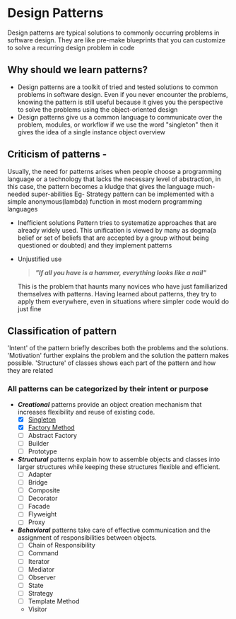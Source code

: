 # Design Patterns
Design patterns are typical solutions to commonly occurring problems in software design. They are like pre-make blueprints that you can customize to solve a recurring design problem in code

## Why should we learn patterns?

* Design patterns are a toolkit of tried and tested solutions to common problems in software design. Even if you never encounter the problems, knowing the pattern is still useful because it gives you the perspective to solve the problems using the object-oriented design
* Design patterns give us a common language to communicate over the problem, modules, or workflow if we use the word "singleton" then it gives the idea of a single instance object overview

## Criticism of patterns -

Usually, the need for patterns arises when people choose a programming language or a technology that lacks the necessary level of abstraction, in this case, the pattern becomes a kludge that gives the language much-needed super-abilities
Eg- Strategy pattern can be implemented with a simple anonymous(lambda) function in most modern programming languages
* Inefficient solutions
    Pattern tries to systematize approaches that are already widely used. This unification is viewed by many as dogma(a belief or set of beliefs that are accepted by a group without being questioned or doubted) and they implement patterns
* Unjustified use
    > ***"If all you have is a hammer, everything looks like a nail"***

    This is the problem that haunts many novices who have just familiarized themselves with patterns. Having learned about patterns, they try to apply them everywhere, even in situations where simpler code would do just fine
    

## Classification of pattern
'Intent' of the pattern briefly describes both the problems and the solutions.
'Motivation' further explains the problem and the solution the pattern makes possible.
'Structure' of classes shows each part of the pattern and how they are related

### All patterns can be categorized by their intent or purpose
* ***Creational*** patterns provide an object creation mechanism that increases flexibility and reuse of existing code.
    - [x] [Singleton](https://github.com/OmPatil-88/Design-Patterns/tree/master/Singleton)
    - [x] [Factory Method](https://github.com/OmPatil-88/Design-Patterns/tree/master/Factory%20Method)
    - [ ] Abstract Factory
    - [ ] Builder
    - [ ] Prototype
* ***Structural*** patterns explain how to assemble objects and classes into larger structures while keeping these structures flexible and efficient.
    - [ ] Adapter
    - [ ] Bridge
    - [ ] Composite
    - [ ] Decorator
    - [ ] Facade
    - [ ] Flyweight
    - [ ] Proxy
* ***Behavioral*** patterns take care of effective communication and the assignment of responsibilities between objects.
    - [ ] Chain of Responsibility
    - [ ] Command
    - [ ] Iterator
    - [ ] Mediator
    - [ ] Observer
    - [ ] State
    - [ ] Strategy
    - [ ] Template Method
    - Visitor
